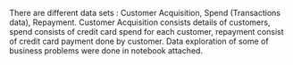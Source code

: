 There are different data sets : Customer Acquisition, Spend (Transactions data), Repayment.
Customer Acquisition consists details of customers, spend consists of credit card spend for each customer, repayment consist of credit card payment done by customer.
Data exploration of some of business problems were done in notebook attached.
